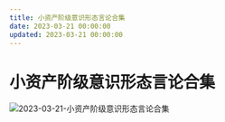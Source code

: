 ```yaml
---
title: 小资产阶级意识形态言论合集
date: 2023-03-21 00:00:00
updated: 2023-03-21 00:00:00
---
```


# 小资产阶级意识形态言论合集

![2023-03-21-小资产阶级意识形态言论合集](assets/2023-03-21-小资产阶级意识形态言论合集.jpeg)

